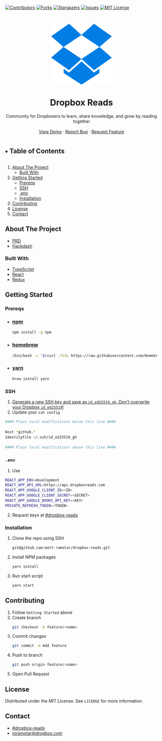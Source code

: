 [![Contributors][contributors-shield]][contributors-url]
[![Forks][forks-shield]][forks-url]
[![Stargazers][stars-shield]][stars-url]
[![Issues][issues-shield]][issues-url]
[![MIT License][license-shield]][license-url]


<!-- PROJECT LOGO -->
<br />
<p align="center">
  <a href="https://github.com/matt-ramotar/dropbox-reads">
    <img src="public/logo.png" alt="Logo" width="200" height="200">
  </a>

  <h1 align="center">Dropbox Reads</h3>
  <p align="center">
    Community for Dropboxers to learn, share knowledge, and grow by reading together
    <br />
    <br />
    <a href="https://github.com/matt-ramotar/dropbox-reads">View Demo</a>
    ·
    <a href="https://github.com/matt-ramotar/dropbox-reads/issues">Report Bug</a>
    ·
    <a href="https://github.com/matt-ramotar/dropbox-reads/issues">Request Feature</a>
  </p>
</p>



<!-- TABLE OF CONTENTS -->
<details open="open">
  <summary><h2 style="display: inline-block">Table of Contents</h2></summary>
  <ol>
    <li>
      <a href="#about-the-project">About The Project</a>
      <ul>
        <li><a href="#built-with">Built With</a></li>
      </ul>
    </li>
    <li>
      <a href="#getting-started">Getting Started</a>
      <ul>
        <li><a href="#prereqs">Prereqs</a></li>
        <li><a href="#ssh">SSH</a></li>
        <li><a href="#env">.env</a></li>
        <li><a href="#installation">Installation</a></li>
      </ul>
    </li>
    <li><a href="#contributing">Contributing</a></li>
    <li><a href="#license">License</a></li>
    <li><a href="#contact">Contact</a></li>
  </ol>
</details>



<!-- ABOUT THE PROJECT -->
## About The Project
- [PRD](https://www.dropbox.com/scl/fi/7qrvxsus73rvccz35bagx/Hackweek-Dropbox-Reads.paper?dl=0&rlkey=4z8v8zdmcj4k7xuerg2yl8w8e)
- [Hackdash](https://app.dropboxer.net/hackdash/2021/projects/4199)

### Built With

* [TypeScript](https://www.typescriptlang.org/docs/)
* [React](https://reactjs.org/docs/getting-started.html)
* [Redux](https://redux.js.org/introduction/getting-started)



<!-- GETTING STARTED -->
## Getting Started
### Prereqs
* ### [npm](https://docs.npmjs.com/downloading-and-installing-node-js-and-npm)

  ```sh
  npm install -g npm
  ```
* ### [homebrew](https://brew.sh/)

  ```sh
  /bin/bash -c "$(curl -fsSL https://raw.githubusercontent.com/Homebrew/install/HEAD/install.sh)"
  ```

* ### [yarn](https://classic.yarnpkg.com/en/docs/install/#mac-stable)

  ```sh
  brew install yarn
  ```

### SSH
1. [Generate a new SSH key and save as `id_ed25519_gh`. Don't overwrite your Dropbox `id_ed25519`!](https://docs.github.com/en/github/authenticating-to-github/connecting-to-github-with-ssh/generating-a-new-ssh-key-and-adding-it-to-the-ssh-agent)
2. Update your `ssh config`
  ```sh
  #### Place local modifications below this line ####

  Host *github.*
  IdentityFile ~/.ssh/id_ed25519_gh

  #### Place local modifications above this line ####
  ```

### `.env`
1. Use
```sh
REACT_APP_ENV=development
REACT_APP_API_URL=https://api.dropboxreads.com
REACT_APP_GOOGLE_CLIENT_ID=<ID>
REACT_APP_GOOGLE_CLIENT_SECRET=<SECRET>
REACT_APP_GOOGLE_BOOKS_API_KEY=<KEY>
PRIVATE_REFRESH_TOKEN=<TOKEN>
```

2. Request keys at [#dropbox-reads](https://dropbox.slack.com/archives/C026MQ0G868)

### Installation

1. Clone the repo using SSH
   ```sh
   git@github.com:matt-ramotar/dropbox-reads.git
   ```
2. Install NPM packages
   ```sh
   yarn install
   ```
3. Run start script
   ```sh
   yarn start
   ```

<!-- CONTRIBUTING -->
## Contributing

1. Follow `Getting Started` above
2. Create branch
   ```sh
   git checkout -b feature/<name>
   ```
3. Commit changes
   ```sh
   git commit -m Add feature
   ```
4. Push to branch
   ```sh
   git push origin feature/<name>
   ```
5. Open Pull Request


<!-- LICENSE -->
## License

Distributed under the MIT License. See `LICENSE` for more information.


<!-- CONTACT -->
## Contact
- [#dropbox-reads](https://dropbox.slack.com/archives/C026MQ0G868)
- mramotar@dropbox.com

<!-- MARKDOWN LINKS & IMAGES -->
<!-- https://www.markdownguide.org/basic-syntax/#reference-style-links -->
[contributors-shield]: https://img.shields.io/github/contributors/matt-ramotar/dropbox-reads.svg?style=for-the-badge
[contributors-url]: https://github.com/matt-ramotar/dropbox-reads/graphs/contributors
[forks-shield]: https://img.shields.io/github/forks/matt-ramotar/dropbox-reads.svg?style=for-the-badge
[forks-url]: https://github.com/matt-ramotar/dropbox-reads/network/members
[stars-shield]: https://img.shields.io/github/stars/matt-ramotar/dropbox-reads.svg?style=for-the-badge
[stars-url]: https://github.com/matt-ramotar/dropbox-reads/stargazers
[issues-shield]: https://img.shields.io/github/issues/matt-ramotar/dropbox-reads.svg?style=for-the-badge
[issues-url]: https://github.com/matt-ramotar/dropbox-reads/issues
[license-shield]: https://img.shields.io/github/license/matt-ramotar/dropbox-reads.svg?style=for-the-badge
[license-url]: https://github.com/matt-ramotar/dropbox-reads/blob/master/LICENSE
